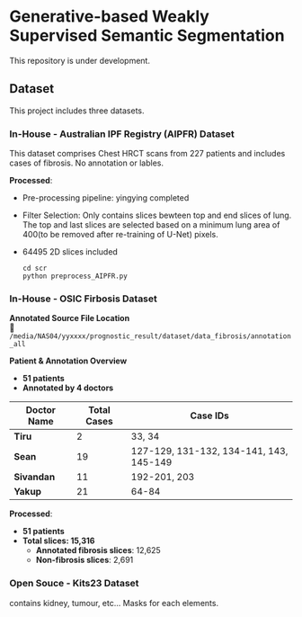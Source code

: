# Generative-based Weakly Supervised Semantic Segmentation
This repository is under development.

## Dataset
This project includes three datasets.

### In-House - Australian IPF Registry (AIPFR) Dataset
This dataset comprises Chest HRCT scans from 227 patients and includes cases of fibrosis. No annotation or lables.

**Processed**: 
- Pre-processing pipeline: yingying completed
- Filter Selection: Only contains slices bewteen top and end slices of lung. The top and last slices are selected based on a minimum lung area of 400(to be removed after re-training of U-Net) pixels.
- 64495 2D slices included
    
  ```
  cd scr
  python preprocess_AIPFR.py
  ```

### In-House - OSIC Firbosis Dataset
**Annotated Source File Location**  
📂 `/media/NAS04/yyxxxx/prognostic_result/dataset/data_fibrosis/annotation_all`

**Patient & Annotation Overview**  
- **51 patients**  
- **Annotated by 4 doctors**

| Doctor Name  | Total Cases | Case IDs |
|-------------|------------|----------------------------------------------------|
| **Tiru**    | 2          | 33, 34 |
| **Sean**    | 19         | 127-129, 131-132, 134-141, 143, 145-149 |
| **Sivandan** | 11        | 192-201, 203 |
| **Yakup**   | 21         | 64-84 |

**Processed**: 
- **51 patients**  
- **Total slices: 15,316**
  - **Annotated fibrosis slices**: 12,625  
  - **Non-fibrosis slices**: 2,691  

### Open Souce - Kits23 Dataset
contains kidney, tumour, etc... Masks for each elements.
